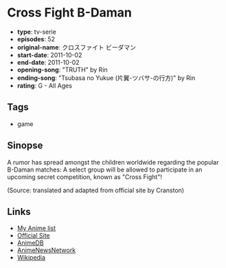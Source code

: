 # Cross Fight B-Daman

-   **type**: tv-serie
-   **episodes**: 52
-   **original-name**: クロスファイト ビーダマン
-   **start-date**: 2011-10-02
-   **end-date**: 2011-10-02
-   **opening-song**: "TRUTH" by Rin
-   **ending-song**: "Tsubasa no Yukue (片翼-ツバサ-の行方)" by Rin
-   **rating**: G - All Ages

## Tags

-   game

## Sinopse

A rumor has spread amongst the children worldwide regarding the popular B-Daman matches: A select group will be allowed to participate in an upcoming secret competition, known as "Cross Fight"!

(Source: translated and adapted from official site by Cranston)

## Links

-   [My Anime list](https://myanimelist.net/anime/11177/Cross_Fight_B-Daman)
-   [Official Site](http://www.tv-tokyo.co.jp/anime/cf_b-daman/)
-   [AnimeDB](http://anidb.info/perl-bin/animedb.pl?show=anime&aid=8555)
-   [AnimeNewsNetwork](http://www.animenewsnetwork.com/encyclopedia/anime.php?id=13256)
-   [Wikipedia](http://ja.wikipedia.org/wiki/クロスファイト_ビーダマン)
